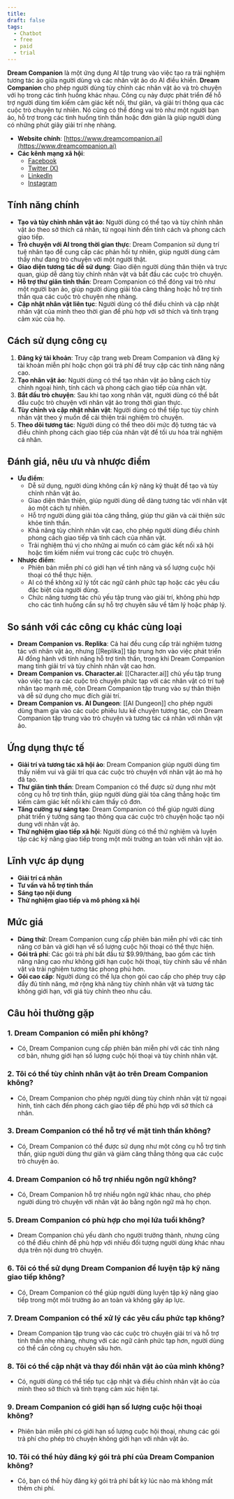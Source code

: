 ```yaml
---
title: 
draft: false
tags:
  - Chatbot
  - free
  - paid
  - trial
---
```

**Dream Companion** là một ứng dụng AI tập trung vào việc tạo ra trải nghiệm tương tác ảo giữa người dùng và các nhân vật ảo do AI điều khiển. **Dream Companion** cho phép người dùng tùy chỉnh các nhân vật ảo và trò chuyện với họ trong các tình huống khác nhau. Công cụ này được phát triển để hỗ trợ người dùng tìm kiếm cảm giác kết nối, thư giãn, và giải trí thông qua các cuộc trò chuyện tự nhiên. Nó cũng có thể đóng vai trò như một người bạn ảo, hỗ trợ trong các tình huống tinh thần hoặc đơn giản là giúp người dùng có những phút giây giải trí nhẹ nhàng.

- **Website chính**: [https://www.dreamcompanion.ai](https://www.dreamcompanion.ai)
- **Các kênh mạng xã hội**:
    - [Facebook](https://www.facebook.com/dreamcompanion)
    - [Twitter (X)](https://www.twitter.com/dreamcompanionai)
    - [LinkedIn](https://www.linkedin.com/company/dreamcompanion)
    - [Instagram](https://www.instagram.com/dreamcompanion_ai)

## Tính năng chính

- **Tạo và tùy chỉnh nhân vật ảo**: Người dùng có thể tạo và tùy chỉnh nhân vật ảo theo sở thích cá nhân, từ ngoại hình đến tính cách và phong cách giao tiếp.
- **Trò chuyện với AI trong thời gian thực**: Dream Companion sử dụng trí tuệ nhân tạo để cung cấp các phản hồi tự nhiên, giúp người dùng cảm thấy như đang trò chuyện với một người thật.
- **Giao diện tương tác dễ sử dụng**: Giao diện người dùng thân thiện và trực quan, giúp dễ dàng tùy chỉnh nhân vật và bắt đầu các cuộc trò chuyện.
- **Hỗ trợ thư giãn tinh thần**: Dream Companion có thể đóng vai trò như một người bạn ảo, giúp người dùng giải tỏa căng thẳng hoặc hỗ trợ tinh thần qua các cuộc trò chuyện nhẹ nhàng.
- **Cập nhật nhân vật liên tục**: Người dùng có thể điều chỉnh và cập nhật nhân vật của mình theo thời gian để phù hợp với sở thích và tình trạng cảm xúc của họ.

## Cách sử dụng công cụ

1. **Đăng ký tài khoản**: Truy cập trang web Dream Companion và đăng ký tài khoản miễn phí hoặc chọn gói trả phí để truy cập các tính năng nâng cao.
2. **Tạo nhân vật ảo**: Người dùng có thể tạo nhân vật ảo bằng cách tùy chỉnh ngoại hình, tính cách và phong cách giao tiếp của nhân vật.
3. **Bắt đầu trò chuyện**: Sau khi tạo xong nhân vật, người dùng có thể bắt đầu cuộc trò chuyện với nhân vật ảo trong thời gian thực.
4. **Tùy chỉnh và cập nhật nhân vật**: Người dùng có thể tiếp tục tùy chỉnh nhân vật theo ý muốn để cải thiện trải nghiệm trò chuyện.
5. **Theo dõi tương tác**: Người dùng có thể theo dõi mức độ tương tác và điều chỉnh phong cách giao tiếp của nhân vật để tối ưu hóa trải nghiệm cá nhân.

## Đánh giá, nêu ưu và nhược điểm

- **Ưu điểm**:
    - Dễ sử dụng, người dùng không cần kỹ năng kỹ thuật để tạo và tùy chỉnh nhân vật ảo.
    - Giao diện thân thiện, giúp người dùng dễ dàng tương tác với nhân vật ảo một cách tự nhiên.
    - Hỗ trợ người dùng giải tỏa căng thẳng, giúp thư giãn và cải thiện sức khỏe tinh thần.
    - Khả năng tùy chỉnh nhân vật cao, cho phép người dùng điều chỉnh phong cách giao tiếp và tính cách của nhân vật.
    - Trải nghiệm thú vị cho những ai muốn có cảm giác kết nối xã hội hoặc tìm kiếm niềm vui trong các cuộc trò chuyện.
- **Nhược điểm**:
    - Phiên bản miễn phí có giới hạn về tính năng và số lượng cuộc hội thoại có thể thực hiện.
    - AI có thể không xử lý tốt các ngữ cảnh phức tạp hoặc các yêu cầu đặc biệt của người dùng.
    - Chức năng tương tác chủ yếu tập trung vào giải trí, không phù hợp cho các tình huống cần sự hỗ trợ chuyên sâu về tâm lý hoặc pháp lý.

## So sánh với các công cụ khác cùng loại

- **Dream Companion vs. Replika**: Cả hai đều cung cấp trải nghiệm tương tác với nhân vật ảo, nhưng [[Replika]] tập trung hơn vào việc phát triển AI đồng hành với tính năng hỗ trợ tinh thần, trong khi Dream Companion mang tính giải trí và tùy chỉnh nhân vật cao hơn.
- **Dream Companion vs. Character.ai**: [[Character.ai]] chủ yếu tập trung vào việc tạo ra các cuộc trò chuyện phức tạp với các nhân vật có trí tuệ nhân tạo mạnh mẽ, còn Dream Companion tập trung vào sự thân thiện và dễ sử dụng cho mục đích giải trí.
- **Dream Companion vs. AI Dungeon**: [[AI Dungeon]] cho phép người dùng tham gia vào các cuộc phiêu lưu kể chuyện tương tác, còn Dream Companion tập trung vào trò chuyện và tương tác cá nhân với nhân vật ảo.

## Ứng dụng thực tế

- **Giải trí và tương tác xã hội ảo**: Dream Companion giúp người dùng tìm thấy niềm vui và giải trí qua các cuộc trò chuyện với nhân vật ảo mà họ đã tạo.
- **Thư giãn tinh thần**: Dream Companion có thể được sử dụng như một công cụ hỗ trợ tinh thần, giúp người dùng giải tỏa căng thẳng hoặc tìm kiếm cảm giác kết nối khi cảm thấy cô đơn.
- **Tăng cường sự sáng tạo**: Dream Companion có thể giúp người dùng phát triển ý tưởng sáng tạo thông qua các cuộc trò chuyện hoặc tạo nội dung với nhân vật ảo.
- **Thử nghiệm giao tiếp xã hội**: Người dùng có thể thử nghiệm và luyện tập các kỹ năng giao tiếp trong một môi trường an toàn với nhân vật ảo.

## Lĩnh vực áp dụng

- **Giải trí cá nhân**
- **Tư vấn và hỗ trợ tinh thần**
- **Sáng tạo nội dung**
- **Thử nghiệm giao tiếp và mô phỏng xã hội**

## Mức giá

- **Dùng thử**: Dream Companion cung cấp phiên bản miễn phí với các tính năng cơ bản và giới hạn về số lượng cuộc hội thoại có thể thực hiện.
- **Gói trả phí**: Các gói trả phí bắt đầu từ $9.99/tháng, bao gồm các tính năng nâng cao như không giới hạn cuộc hội thoại, tùy chỉnh sâu về nhân vật và trải nghiệm tương tác phong phú hơn.
- **Gói cao cấp**: Người dùng có thể lựa chọn gói cao cấp cho phép truy cập đầy đủ tính năng, mở rộng khả năng tùy chỉnh nhân vật và tương tác không giới hạn, với giá tùy chỉnh theo nhu cầu.

## Câu hỏi thường gặp

### 1. **Dream Companion có miễn phí không?**

- Có, Dream Companion cung cấp phiên bản miễn phí với các tính năng cơ bản, nhưng giới hạn số lượng cuộc hội thoại và tùy chỉnh nhân vật.

### 2. **Tôi có thể tùy chỉnh nhân vật ảo trên Dream Companion không?**

- Có, Dream Companion cho phép người dùng tùy chỉnh nhân vật từ ngoại hình, tính cách đến phong cách giao tiếp để phù hợp với sở thích cá nhân.

### 3. **Dream Companion có thể hỗ trợ về mặt tinh thần không?**

- Có, Dream Companion có thể được sử dụng như một công cụ hỗ trợ tinh thần, giúp người dùng thư giãn và giảm căng thẳng thông qua các cuộc trò chuyện ảo.

### 4. **Dream Companion có hỗ trợ nhiều ngôn ngữ không?**

- Có, Dream Companion hỗ trợ nhiều ngôn ngữ khác nhau, cho phép người dùng trò chuyện với nhân vật ảo bằng ngôn ngữ mà họ chọn.

### 5. **Dream Companion có phù hợp cho mọi lứa tuổi không?**

- Dream Companion chủ yếu dành cho người trưởng thành, nhưng cũng có thể điều chỉnh để phù hợp với nhiều đối tượng người dùng khác nhau dựa trên nội dung trò chuyện.

### 6. **Tôi có thể sử dụng Dream Companion để luyện tập kỹ năng giao tiếp không?**

- Có, Dream Companion có thể giúp người dùng luyện tập kỹ năng giao tiếp trong một môi trường ảo an toàn và không gây áp lực.

### 7. **Dream Companion có thể xử lý các yêu cầu phức tạp không?**

- Dream Companion tập trung vào các cuộc trò chuyện giải trí và hỗ trợ tinh thần nhẹ nhàng, nhưng với các ngữ cảnh phức tạp hơn, người dùng có thể cần công cụ chuyên sâu hơn.

### 8. **Tôi có thể cập nhật và thay đổi nhân vật ảo của mình không?**

- Có, người dùng có thể tiếp tục cập nhật và điều chỉnh nhân vật ảo của mình theo sở thích và tình trạng cảm xúc hiện tại.

### 9. **Dream Companion có giới hạn số lượng cuộc hội thoại không?**

- Phiên bản miễn phí có giới hạn số lượng cuộc hội thoại, nhưng các gói trả phí cho phép trò chuyện không giới hạn với nhân vật ảo.

### 10. **Tôi có thể hủy đăng ký gói trả phí của Dream Companion không?**

- Có, bạn có thể hủy đăng ký gói trả phí bất kỳ lúc nào mà không mất thêm chi phí.
